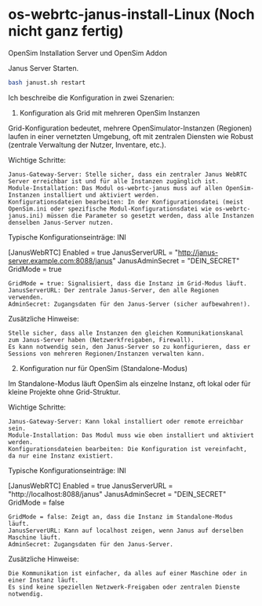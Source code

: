 # os-webrtc-janus-install-Linux (Noch nicht ganz fertig)
OpenSim Installation Server und OpenSim Addon

Janus Server Starten.

```bash
bash janust.sh restart
```


Ich beschreibe die Konfiguration in zwei Szenarien:
1. Konfiguration als Grid mit mehreren OpenSim Instanzen

Grid-Konfiguration bedeutet, mehrere OpenSimulator-Instanzen (Regionen) laufen in einer vernetzten Umgebung, oft mit zentralen Diensten wie Robust (zentrale Verwaltung der Nutzer, Inventare, etc.).

Wichtige Schritte:

    Janus-Gateway-Server: Stelle sicher, dass ein zentraler Janus WebRTC Server erreichbar ist und für alle Instanzen zugänglich ist.
    Module-Installation: Das Modul os-webrtc-janus muss auf allen OpenSim-Instanzen installiert und aktiviert werden.
    Konfigurationsdateien bearbeiten: In der Konfigurationsdatei (meist OpenSim.ini oder spezifische Modul-Konfigurationsdatei wie os-webrtc-janus.ini) müssen die Parameter so gesetzt werden, dass alle Instanzen denselben Janus-Server nutzen.

Typische Konfigurationseinträge:
INI

[JanusWebRTC]
Enabled = true
JanusServerURL = "http://janus-server.example.com:8088/janus"
JanusAdminSecret = "DEIN_SECRET"
GridMode = true

    GridMode = true: Signalisiert, dass die Instanz im Grid-Modus läuft.
    JanusServerURL: Der zentrale Janus-Server, den alle Regionen verwenden.
    AdminSecret: Zugangsdaten für den Janus-Server (sicher aufbewahren!).

Zusätzliche Hinweise:

    Stelle sicher, dass alle Instanzen den gleichen Kommunikationskanal zum Janus-Server haben (Netzwerkfreigaben, Firewall).
    Es kann notwendig sein, den Janus-Server so zu konfigurieren, dass er Sessions von mehreren Regionen/Instanzen verwalten kann.

2. Konfiguration nur für OpenSim (Standalone-Modus)

Im Standalone-Modus läuft OpenSim als einzelne Instanz, oft lokal oder für kleine Projekte ohne Grid-Struktur.

Wichtige Schritte:

    Janus-Gateway-Server: Kann lokal installiert oder remote erreichbar sein.
    Module-Installation: Das Modul muss wie oben installiert und aktiviert werden.
    Konfigurationsdateien bearbeiten: Die Konfiguration ist vereinfacht, da nur eine Instanz existiert.

Typische Konfigurationseinträge:
INI

[JanusWebRTC]
Enabled = true
JanusServerURL = "http://localhost:8088/janus"
JanusAdminSecret = "DEIN_SECRET"
GridMode = false

    GridMode = false: Zeigt an, dass die Instanz im Standalone-Modus läuft.
    JanusServerURL: Kann auf localhost zeigen, wenn Janus auf derselben Maschine läuft.
    AdminSecret: Zugangsdaten für den Janus-Server.

Zusätzliche Hinweise:

    Die Kommunikation ist einfacher, da alles auf einer Maschine oder in einer Instanz läuft.
    Es sind keine speziellen Netzwerk-Freigaben oder zentralen Dienste notwendig.
